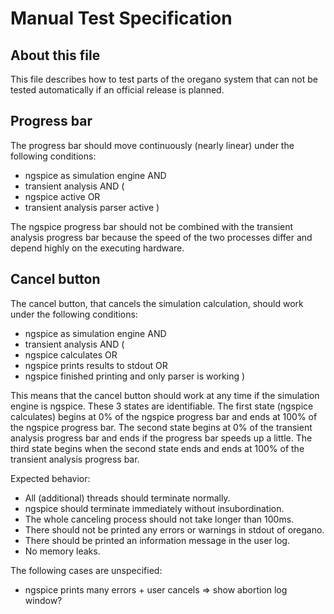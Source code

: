 Manual Test Specification
=========================


About this file
---------------

This file describes how to test parts of the oregano system that
can not be tested automatically if an official release is planned.

Progress bar
------------

The progress bar should move continuously (nearly linear) under the
following conditions:

- ngspice as simulation engine AND
- transient analysis AND (
- ngspice active OR
- transient analysis parser active )

The ngspice progress bar should not be combined with the transient
analysis progress bar because the speed of the two processes differ
and depend highly on the executing hardware.

Cancel button
-------------

The cancel button, that cancels the simulation calculation, should
work under the following conditions:

- ngspice as simulation engine AND
- transient analysis AND (
- ngspice calculates OR
- ngspice prints results to stdout OR
- ngspice finished printing and only parser is working )

This means that the cancel button should work at any time if the
simulation engine is ngspice. These 3 states are identifiable.
The first state (ngspice calculates) begins at 0% of the ngspice
progress bar and ends at 100% of the ngspice progress bar. The
second state begins at 0% of the transient analysis progress bar
and ends if the progress bar speeds up a little. The third state
begins when the second state ends and ends at 100% of the transient
analysis progress bar.

Expected behavior:

- All (additional) threads should terminate normally.
- ngspice should terminate immediately without insubordination.
- The whole canceling process should not take longer than 100ms.
- There should not be printed any errors or warnings in stdout
of oregano.
- There should be printed an information message in the user log.
- No memory leaks.

The following cases are unspecified:

- ngspice prints many errors + user cancels => show abortion log
window?